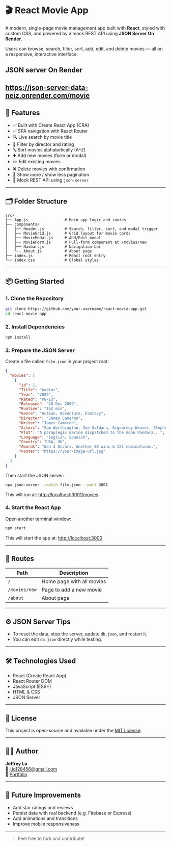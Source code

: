 # 🎬 React Movie App

A modern, single-page movie management app built with **React**, styled with custom CSS, and powered by a mock REST API using **JSON Server On Render**.

Users can browse, search, filter, sort, add, edit, and delete movies — all on a responsive, interactive interface.

## JSON server On Render
https://json-server-data-neiz.onrender.com/movie
---

## 🚀 Features

- ✅ Built with Create React App (CRA)
- ✅ SPA navigation with React Router
- 🔍 Live search by movie title
- 🎯 Filter by director and rating
- 🔤 Sort movies alphabetically (A–Z)
- ➕ Add new movies (form or modal)
- ✏️ Edit existing movies
- ❌ Delete movies with confirmation
- 🔁 Show more / show less pagination
- 🧪 Mock REST API using `json-server`

---

## 🗂 Folder Structure

```
src/
├── App.js                # Main app logic and routes
├── components/
│   ├── Header.js         # Search, filter, sort, and modal trigger
│   ├── MovieGrid.js      # Grid layout for movie cards
│   ├── MovieModal.js     # Add/Edit modal
│   ├── MovieForm.js      # Full-form component at /movies/new
│   ├── Navbar.js         # Navigation bar
│   └── About.js          # About page
├── index.js              # React root entry
└── index.css             # Global styles
```

---

## 📦 Getting Started

### 1. Clone the Repository

```bash
git clone https://github.com/your-username/react-movie-app.git
cd react-movie-app
```

### 2. Install Dependencies

```bash
npm install
```

### 3. Prepare the JSON Server

Create a file called `film.json` in your project root:

```json
{
  "movies": [
    {
      "id": 1,
      "Title": "Avatar",
      "Year": "2009",
      "Rated": "PG-13",
      "Released": "18 Dec 2009",
      "Runtime": "162 min",
      "Genre": "Action, Adventure, Fantasy",
      "Director": "James Cameron",
      "Writer": "James Cameron",
      "Actors": "Sam Worthington, Zoe Saldana, Sigourney Weaver, Stephen Lang",
      "Plot": "A paraplegic marine dispatched to the moon Pandora...",
      "Language": "English, Spanish",
      "Country": "USA, UK",
      "Awards": "Won 3 Oscars. Another 80 wins & 121 nominations.",
      "Poster": "https://your-image-url.jpg"
    }
  ]
}
```

Then start the JSON server:

```bash
npx json-server --watch film.json --port 3001
```

This will run at: [http://localhost:3001/movies](http://localhost:3001/movies)

### 4. Start the React App

Open another terminal window:

```bash
npm start
```

This will start the app at: [http://localhost:3000](http://localhost:3000)

---

## 🔗 Routes

| Path            | Description                   |
|------------------|-------------------------------|
| `/`              | Home page with all movies     |
| `/movies/new`    | Page to add a new movie       |
| `/about`         | About page                    |

---

## ⚙️ JSON Server Tips

- To reset the data, stop the server, update `db.json`, and restart it.
- You can edit `db.json` directly while testing.

---

## 🛠 Technologies Used

- React (Create React App)
- React Router DOM
- JavaScript (ES6+)
- HTML & CSS
- JSON Server

---

## 📘 License

This project is open-source and available under the [MIT License](LICENSE).

---

## 🙋‍♂️ Author

**Jeffrey Lo**  
📧 [j.lo128456@gmail.com](mailto:j.lo128456@gmail.com)  
🔗 [Portfolio](https://jlo128456.github.io/Personal_Blog/)

---

## 🌟 Future Improvements

- Add star ratings and reviews
- Persist data with real backend (e.g. Firebase or Express)
- Add animations and transitions
- Improve mobile responsiveness

---

> Feel free to fork and contribute!
